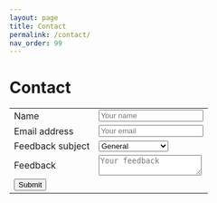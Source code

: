 ```yaml
---
layout: page
title: Contact
permalink: /contact/
nav_order: 99
---
```


# Contact

<form accept-charset="UTF-8" action="https://getform.io/f/183d5c48-f0a3-43a8-8e78-0d4ffd84d43a" method="POST" target="_blank">
      <div class="table-wrapper">
            <table>
                <tbody>
                    <tr>
                        <td><label for="inputName">Name</label></td>
                        <td><input type="text" name="name" class="form-control" id="inputName" placeholder="Your name" required="required"></td>
                    </tr>
                    <tr>
                        <td><label for="inputEmail">Email address</label></td>
                        <td><input type="email" name="email" class="form-control" id="inputEmail" aria-describedby="emailHelp" placeholder="Your email" required="required"></td>
                    </tr>
                    <tr>
                        <td><label for="feedbackType">Feedback subject</label></td>
                        <td>
                            <select class="form-control" id="feedbackType" name="feedbacktype">
                              <option>General</option>
                              <option>Cloudtrail Viewer</option>
                              <option>Ends</option>
                            </select>
                        </td>
                    </tr>
                    <tr>
                        <td><label for="feedback">Feedback</label></td>
                        <td><textarea name="feedback" class="form-control" id="feedback" placeholder="Your feedback" required="required"></textarea></td>
                    </tr>
                    <tr>
                        <td colspan="2"><button type="submit" class="btn btn-primary">Submit</button></td>
                    </tr>
                </tbody>
            </table>
        </div>
    </form>